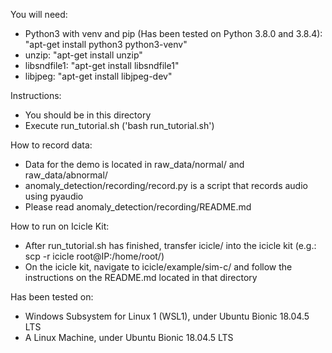 
You will need:
- Python3 with venv and pip (Has been tested on Python 3.8.0 and 3.8.4): "apt-get install python3 python3-venv"
- unzip: "apt-get install unzip"
- libsndfile1: "apt-get install libsndfile1"
- libjpeg: "apt-get install libjpeg-dev"


Instructions:
- You should be in this directory
- Execute run_tutorial.sh ('bash run_tutorial.sh')

How to record data:
- Data for the demo is located in raw_data/normal/ and raw_data/abnormal/ 
- anomaly_detection/recording/record.py is a script that records audio using pyaudio
- Please read anomaly_detection/recording/README.md

How to run on Icicle Kit:
- After run_tutorial.sh has finished, transfer icicle/ into the icicle kit (e.g.: scp -r icicle root@IP:/home/root/)
- On the icicle kit, navigate to icicle/example/sim-c/ and follow the instructions on the README.md located in that directory

Has been tested on: 
- Windows Subsystem for Linux 1 (WSL1), under Ubuntu Bionic 18.04.5 LTS
- A Linux Machine, under Ubuntu Bionic 18.04.5 LTS

